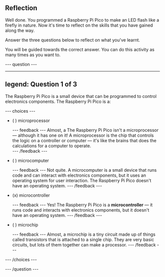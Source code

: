 ## Reflection

Well done. You programmed a Raspberry Pi Pico to make an LED flash like a firefly in nature. Now it's time to reflect on the skills that you have gained along the way.

Answer the three questions below to reflect on what you've learnt.

You will be guided towards the correct answer. You can do this activity as many times as you want to.

--- question ---

---
legend: Question 1 of 3
---

The Raspberry Pi Pico is a small device that can be programmed to control electronics components. The Raspberry Pi Pico is a:

--- choices ---

- ( ) microprocessor

  --- feedback --- Almost, a The Raspberry Pi Pico isn't a microprocessor — although it has one on it! A microprocessor is the chip that controls the logic on a controller or computer — it's like the brains that does the calculations for a computer to operate.  
  --- /feedback ---

- ( ) microcomputer

  --- feedback --- Not quite. A microcomputer is a small device that runs code and can interact with electronics components, but it uses an operating system for user interaction. The Raspberry Pi Pico doesn't have an operating system. --- /feedback ---

- (x) microcontroller

  --- feedback --- Yes! The Raspberry Pi Pico is a **microcontroller** — it runs code and interacts with electronics components, but it doesn't have an operating system. --- /feedback ---

- ( ) microchip

  --- feedback --- Almost, a microchip is a tiny circuit made up of things called transistors that is attached to a single chip. They are very basic circuits, but lots of them together can make a processor. --- /feedback ---

--- /choices ---

--- /question ---
